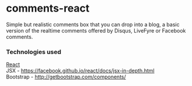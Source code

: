 # comments-react
Simple but realistic comments box that you can drop into a blog, a basic version of the realtime comments offered by Disqus, LiveFyre or Facebook comments.

### Technologies used
<a href="http://facebook.github.io/react/docs/tutorial.html">React</a><br />
JSX - https://facebook.github.io/react/docs/jsx-in-depth.html <br />
Bootstrap - http://getbootstrap.com/components/ <br />
